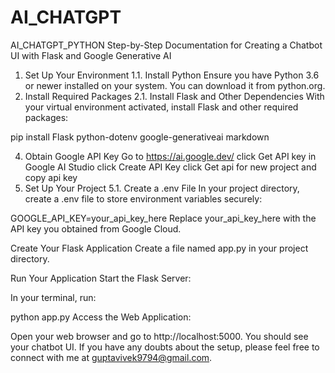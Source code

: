# AI_CHATGPT
AI_CHATGPT_PYTHON
Step-by-Step Documentation for Creating a Chatbot UI with Flask and Google Generative AI
1. Set Up Your Environment
 1.1. Install Python
Ensure you have Python 3.6 or newer installed on your system. You can download it from python.org.
2. Install Required Packages
2.1. Install Flask and Other Dependencies
With your virtual environment activated, install Flask and other required packages:

pip install Flask python-dotenv google-generativeai markdown

4. Obtain Google API Key
  Go to https://ai.google.dev/
   click Get API key in Google AI Studio
   click Create API Key
   click Get api for new project
   and copy api key
5. Set Up Your Project
5.1. Create a .env File
In your project directory, create a .env file to store environment variables securely:

GOOGLE_API_KEY=your_api_key_here
Replace your_api_key_here with the API key you obtained from Google Cloud.

Create Your Flask Application
Create a file named app.py in your project directory.

Run Your Application
Start the Flask Server:

In your terminal, run:

python app.py
Access the Web Application:

Open your web browser and go to http://localhost:5000. You should see your chatbot UI.
If you have any doubts about the setup, please feel free to connect with me at guptavivek9794@gmail.com.
